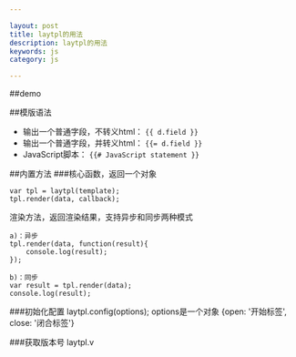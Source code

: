 ```yaml
---

layout: post
title: laytpl的用法
description: laytpl的用法
keywords: js
category: js

---
```


##demo
	<!doctype html>
	<html>
	<head>
	<meta http-equiv="Content-Type" content="text/html; charset=utf-8" />
	<script type="text/javascript" src="laytpl/laytpl.js"></script>
	<script id="mytemplate" type="text/html">
	<h1>{{ d.title }}</h1>
	<ul>
	{{# for(var i = 0, len = d.list.length; i < len; i++){ }}
	    <li>
	        <span>姓名：{{ d.list[i].name }}</span>
	        <span>城市：{{ d.list[i].city }}</span>
	    </li>
	{{# } }}
	</ul>
	</script>
	</head>
	<body>
		<div id="view"></div>
		<script type="text/javascript">
			var data = {
				title : '前端攻城师',
				list : [ {
					name : '贤心',
					city : '杭州'
				}, {
					name : '谢亮',
					city : '北京'
				}, {
					name : '浅浅',
					city : '杭州'
				}, {
					name : 'Dem',
					city : '北京'
				} ]
			};
			var gettpl = document.getElementById('mytemplate').innerHTML;
			laytpl(gettpl).render(data, function(html) {
				document.getElementById('view').innerHTML = html;
			});
		</script>
	</body>
	</html>

##模版语法
+ 输出一个普通字段，不转义html：   `{{ d.field }}`
+ 输出一个普通字段，并转义html：   `{{= d.field }}`
+ JavaScript脚本： `{{# JavaScript statement }}`

##内置方法
###核心函数，返回一个对象

	var tpl = laytpl(template);
    tpl.render(data, callback);
   
渲染方法，返回渲染结果，支持异步和同步两种模式

	a)：异步
	tpl.render(data, function(result){
	    console.log(result);
	});
	
	b)：同步
	var result = tpl.render(data);
	console.log(result);

    
###初始化配置
	laytpl.config(options);
    options是一个对象
    {open: '开始标签', close: '闭合标签'}

###获取版本号
	laytpl.v
